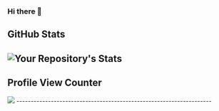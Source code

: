 ### Hi there 👋

<!--
**Rowlptk/Rowlptk** is a ✨ _special_ ✨ repository because its `README.md` (this file) appears on your GitHub profile.

Here are some ideas to get you started:

- 🔭 I’m currently working on ...
- 🌱 I’m currently learning ...
- 👯 I’m looking to collaborate on ...
- 🤔 I’m looking for help with ...
- 💬 Ask me about ...
- 📫 How to reach me: ...
- 😄 Pronouns: ...
- ⚡ Fun fact: ...
-->
## GitHub Stats
![Your Repository's Stats](https://github-readme-stats.vercel.app/api?username=rowlptk&show_icons=true)
--------------------------------------------------------------------
## Profile View Counter
<img src="https://komarev.com/ghpvc/?username=rowlptk"/>                 
--------------------------------------------------------------------
